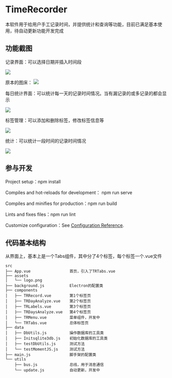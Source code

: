 # TimeRecorder

本软件用于给用户手工记录时间，并提供统计和查询等功能，目前已满足基本使用，待自动更新功能开发完成







## 功能截图



记录界面：可以选择日期并插入时间段

![](https://image.peterjxl.com/TimeRecorder/TimeRecorder-record.jpg)


原本的图床：
![](https://s3.uuu.ovh/imgs/2022/12/03/3c2a0621ae935f0d.jpg)




每日统计界面：可以统计每一天的记录时间情况。当有漏记录的或多记录的都会显示

![](https://image.peterjxl.com/TimeRecorder/TimeRecorder-analyze.jpg)



标签管理：可以添加和删除标签，修改标签信息等

![](https://image.peterjxl.com/TimeRecorder/TimeRecorder-label.jpg)



统计：可以统计一段时间的记录时间情况

![](https://image.peterjxl.com/TimeRecorder/TimeRecorder-summary.jpg)

## 参与开发

Project setup：npm install

Compiles and hot-reloads for development：  npm run serve

Compiles and minifies for production：npm run build

Lints and fixes files：npm run lint

Customize configuration：See [Configuration Reference](https://cli.vuejs.org/config/).



## 代码基本结构

从界面上，基本上是一个Tabs组件，其中分了4个标签，每个标签一个.vue文件



```
src
├── App.vue					首页，引入了TRTabs.vue
├── assets
│   └── logo.png        
├── background.js       	Electron的配置类
├── components
│   ├── TRRecord.vue  		第1个标签页
│   ├── TRDayAnalyze.vue  	第2个标签页
│   ├── TRLabels.vue  		第3个标签页
│   ├── TRDaysAnalyze.vue  	第4个标签页
│   ├── TRMenu.vue			菜单组件，开发中
│   └── TRTabs.vue     		总体标签页
├── data
│   ├── DbUtils.js      	操作数据库的工具类
│   ├── Initsqlite3db.js  	初始化数据库的工具类
│   ├── testDbUtils.js   	测试方法
│   └── testMomentJS.js  	测试方法
├── main.js					脚手架的配置类
└── utils
    ├── bus.js   			总线，用于消息通信
    └── update.js  			自动更新，开发中
```

